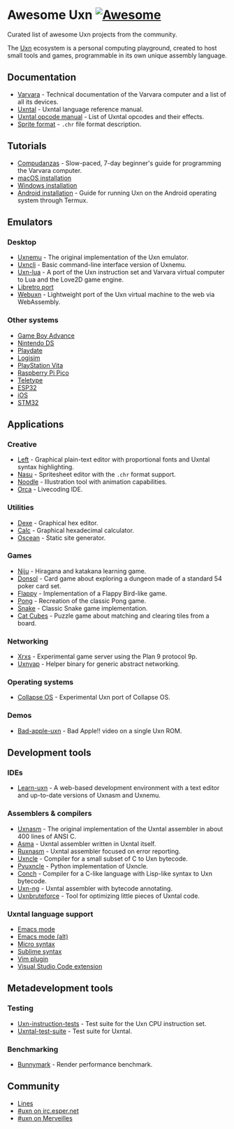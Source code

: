 # Awesome Uxn [![Awesome](https://awesome.re/badge.svg)](https://awesome.re)

Curated list of awesome Uxn projects from the community.

The [Uxn](https://100r.co/site/uxn.html) ecosystem is a personal computing playground, created to host small tools and games, programmable in its own unique assembly language.

## Documentation

- [Varvara](https://wiki.xxiivv.com/site/varvara.html) - Technical documentation of the Varvara computer and a list of all its devices.
- [Uxntal](https://wiki.xxiivv.com/site/uxntal.html) - Uxntal language reference manual.
- [Uxntal opcode manual](https://wiki.xxiivv.com/site/uxntal_reference.html) - List of Uxntal opcodes and their effects.
- [Sprite format](https://wiki.xxiivv.com/site/chr_format.html) - `.chr` file format description.

## Tutorials

- [Compudanzas](https://compudanzas.net/uxn_tutorial.html) - Slow-paced, 7-day beginner's guide for programming the Varvara computer.
- [macOS installation](https://eli.li/2021/09/27/how-to-install-uxn-on-macos)
- [Windows installation](https://itch.io/t/1605965/a-quick-guide-to-running-this-software)
- [Android installation](https://llllllll.co/t/uxn-virtual-computer/46103/253) - Guide for running Uxn on the Android operating system through Termux.

## Emulators

### Desktop

- [Uxnemu](https://git.sr.ht/~rabbits/uxn/tree/main/item/src/uxnemu.c) - The original implementation of the Uxn emulator.
- [Uxncli](https://git.sr.ht/~rabbits/uxn/tree/main/item/src/uxncli.c) - Basic command-line interface version of Uxnemu.
- [Uxn-lua](https://github.com/DeltaF1/uxn-lua) - A port of the Uxn instruction set and Varvara virtual computer to Lua and the Love2D game engine.
- [Libretro port](https://github.com/kivutar/uxn)
- [Webuxn](https://github.com/aduros/webuxn) - Lightweight port of the Uxn virtual machine to the web via WebAssembly.

### Other systems

- [Game Boy Advance](https://git.badd10de.dev/uxngba/about/)
- [Nintendo DS](https://github.com/asiekierka/uxnds)
- [Playdate](https://git.sr.ht/~rabbits/uxn-playdate)
- [Logisim](https://github.com/DeltaF1/uxn-logisim)
- [PlayStation Vita](https://github.com/ivodopiviz/uxnvita)
- [Raspberry Pi Pico](https://git.sr.ht/~alderwick/pico-uxn)
- [Teletype](https://github.com/csboling/teluxn)
- [ESP32](https://github.com/max22-/uxn-esp32)
- [iOS](https://github.com/kylestew/UxniOS)
- [STM32](https://github.com/kylestew/armuxn)

## Applications

### Creative

- [Left](https://wiki.xxiivv.com/site/left.html) - Graphical plain-text editor with proportional fonts and Uxntal syntax highlighting.
- [Nasu](https://wiki.xxiivv.com/site/nasu.html) - Spritesheet editor with the `.chr` format support.
- [Noodle](https://wiki.xxiivv.com/site/noodle.html) - Illustration tool with animation capabilities.
- [Orca](https://git.sr.ht/~rabbits/orca-toy) - Livecoding IDE.

### Utilities

- [Dexe](https://wiki.xxiivv.com/site/dexe.html) - Graphical hex editor.
- [Calc](https://git.sr.ht/~rabbits/uxn/tree/main/item/projects/software/calc.tal) - Graphical hexadecimal calculator.
- [Oscean](https://github.com/XXIIVV/oscean/blob/main/src/oscean.tal) - Static site generator.

### Games

- [Niju](https://hundredrabbits.itch.io/niju) - Hiragana and katakana learning game.
- [Donsol](https://hundredrabbits.itch.io/donsol) - Card game about exploring a dungeon made of a standard 54 poker card set.
- [Flappy](https://github.com/keijiro/uxn-sketches/blob/main/flappy.tal) - Implementation of a Flappy Bird-like game.
- [Pong](https://compudanzas.net/uxn_tutorial_day_6.html) - Recreation of the classic Pong game.
- [Snake](https://git.sr.ht/~rabbits/uxn/tree/main/item/projects/examples/demos/snake.tal) - Classic Snake game implementation.
- [Cat Cubes](https://pup.town/catcubes.html) - Puzzle game about matching and clearing tiles from a board.

### Networking

- [Xrxs](https://nilfm.cc/git/xrxs/about/) - Experimental game server using the Plan 9 protocol 9p.
- [Uxnyap](https://github.com/klardotsh/uxnyap) - Helper binary for generic abstract networking.

### Operating systems

- [Collapse OS](https://collapseos.org/download.html) - Experimental Uxn port of Collapse OS.

### Demos

- [Bad-apple-uxn](https://github.com/karolbelina/bad-apple-uxn) - Bad Apple!! video on a single Uxn ROM.

## Development tools

### IDEs

- [Learn-uxn](https://metasyn.github.io/learn-uxn/) - A web-based development environment with a text editor and up-to-date versions of Uxnasm and Uxnemu.

### Assemblers & compilers

- [Uxnasm](https://git.sr.ht/~rabbits/uxn/tree/main/item/src/uxnasm.c) - The original implementation of the Uxntal assembler in about 400 lines of ANSI C.
- [Asma](https://git.sr.ht/~rabbits/uxn/tree/main/item/projects/software/asma.tal) - Uxntal assembler written in Uxntal itself.
- [Ruxnasm](https://github.com/karolbelina/ruxnasm) - Uxntal assembler focused on error reporting.
- [Uxncle](https://github.com/CPunch/Uxncle) - Compiler for a small subset of C to Uxn bytecode.
- [Pyuxncle](https://github.com/CPunch/Pyuxncle) - Python implementation of Uxncle.
- [Conch](https://github.com/Armael/conch) - Compiler for a C-like language with Lisp-like syntax to Uxn bytecode.
- [Uxn-ng](https://git.sr.ht/~tenshi/uxn-ng) - Uxntal assembler with bytecode annotating.
- [Uxnbruteforce](https://github.com/max22-/uxnbruteforce) - Tool for optimizing little pieces of Uxntal code.

### Uxntal language support

- [Emacs mode](https://github.com/xaderfos/uxntal-mode)
- [Emacs mode (alt)](https://github.com/rafapaezbas/uxntal-mode)
- [Micro syntax](https://nilfm.cc/git/dotfiles/tree/micro/syntax/uxn.yaml)
- [Sublime syntax](https://git.sr.ht/~rabbits/uxn/tree/main/item/etc/tal.sublime-syntax)
- [Vim plugin](https://github.com/karolbelina/uxntal.vim)
- [Visual Studio Code extension](https://marketplace.visualstudio.com/items?itemName=karolbelina.uxntal)

## Metadevelopment tools

### Testing

- [Uxn-instruction-tests](https://github.com/DeltaF1/uxn-instruction-tests) - Test suite for the Uxn CPU instruction set.
- [Uxntal-test-suite](https://github.com/karolbelina/uxntal-test-suite) - Test suite for Uxntal.

### Benchmarking

- [Bunnymark](http://kira.solar/pub/bunnymark.txt) - Render performance benchmark.

## Community

- [Lines](https://llllllll.co/t/uxn-virtual-computer/46103)
- [#uxn on irc.esper.net](https://webchat.esper.net/?channels=uxn)
- [#uxn on Merveilles](https://merveilles.town/tags/uxn)
